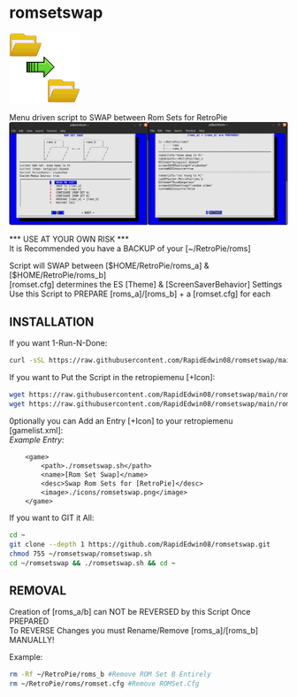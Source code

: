 # romsetswap
![romsetswap.png](https://raw.githubusercontent.com/RapidEdwin08/romsetswap/main/romsetswap.png )

Menu driven script to SWAP between Rom Sets for RetroPie  
![romsetswap.png](https://raw.githubusercontent.com/RapidEdwin08/romsetswap/main/romsetswapmenus.png )

*** USE AT YOUR OWN RISK ***   
It is Recommended you have a BACKUP of your [~/RetroPie/roms]  

Script will SWAP between [$HOME/RetroPie/roms_a] & [$HOME/RetroPie/roms_b]  
[romset.cfg] determines the ES [Theme] & [ScreenSaverBehavior] Settings  
Use this Script to PREPARE [roms_a]/[roms_b] + a [romset.cfg] for each  

## INSTALLATION  

If you want 1-Run-N-Done:
```bash
curl -sSL https://raw.githubusercontent.com/RapidEdwin08/romsetswap/main/romsetswap.sh  | bash  
```

If you want to Put the Script in the retropiemenu [+Icon]:  
```bash
wget https://raw.githubusercontent.com/RapidEdwin08/romsetswap/main/romsetswap.sh -P ~/RetroPie/retropiemenu
wget https://raw.githubusercontent.com/RapidEdwin08/romsetswap/main/romsetswap.png -P ~/RetroPie/retropiemenu/icons

```

0ptionally you can Add an Entry [+Icon] to your retropiemenu [gamelist.xml]:  
*Example Entry:*  
```
	<game>
		<path>./romsetswap.sh</path>
		<name>[Rom Set Swap]</name>
		<desc>Swap Rom Sets for [RetroPie]</desc>
		<image>./icons/romsetswap.png</image>
	</game>
```

If you want to GIT it All:  
```bash
cd ~
git clone --depth 1 https://github.com/RapidEdwin08/romsetswap.git
chmod 755 ~/romsetswap/romsetswap.sh
cd ~/romsetswap && ./romsetswap.sh && cd ~

```

## REMOVAL   
Creation of [roms_a/b] can NOT be REVERSED by this Script Once PREPARED  
To REVERSE Changes you must Rename/Remove [roms_a]/[roms_b] MANUALLY!  

Example:
```bash
rm -Rf ~/RetroPie/roms_b #Remove ROM Set B Entirely
rm ~/RetroPie/roms/romset.cfg #Remove ROMSet.Cfg

```

